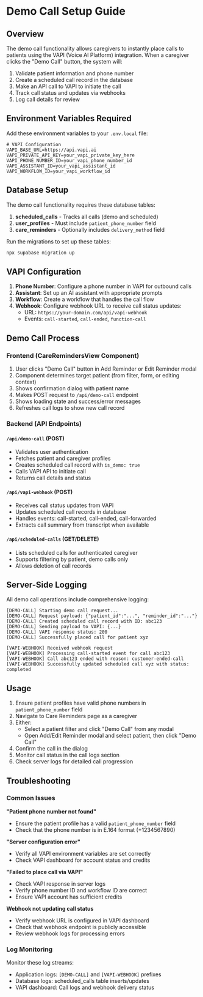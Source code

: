 # Demo Call Setup Guide

## Overview
The demo call functionality allows caregivers to instantly place calls to patients using the VAPI (Voice AI Platform) integration. When a caregiver clicks the "Demo Call" button, the system will:

1. Validate patient information and phone number
2. Create a scheduled call record in the database
3. Make an API call to VAPI to initiate the call
4. Track call status and updates via webhooks
5. Log call details for review

## Environment Variables Required

Add these environment variables to your `.env.local` file:

```env
# VAPI Configuration
VAPI_BASE_URL=https://api.vapi.ai
VAPI_PRIVATE_API_KEY=your_vapi_private_key_here
VAPI_PHONE_NUMBER_ID=your_vapi_phone_number_id
VAPI_ASSISTANT_ID=your_vapi_assistant_id  
VAPI_WORKFLOW_ID=your_vapi_workflow_id
```

## Database Setup

The demo call functionality requires these database tables:

1. **scheduled_calls** - Tracks all calls (demo and scheduled)
2. **user_profiles** - Must include `patient_phone_number` field
3. **care_reminders** - Optionally includes `delivery_method` field

Run the migrations to set up these tables:

```bash
npx supabase migration up
```

## VAPI Configuration

1. **Phone Number**: Configure a phone number in VAPI for outbound calls
2. **Assistant**: Set up an AI assistant with appropriate prompts
3. **Workflow**: Create a workflow that handles the call flow
4. **Webhook**: Configure webhook URL to receive call status updates:
   - URL: `https://your-domain.com/api/vapi-webhook`
   - Events: `call-started`, `call-ended`, `function-call`

## Demo Call Process

### Frontend (CareRemindersView Component)
1. User clicks "Demo Call" button in Add Reminder or Edit Reminder modal
2. Component determines target patient (from filter, form, or editing context)
3. Shows confirmation dialog with patient name
4. Makes POST request to `/api/demo-call` endpoint
5. Shows loading state and success/error messages
6. Refreshes call logs to show new call record

### Backend (API Endpoints)

#### `/api/demo-call` (POST)
- Validates user authentication
- Fetches patient and caregiver profiles
- Creates scheduled call record with `is_demo: true`
- Calls VAPI API to initiate call
- Returns call details and status

#### `/api/vapi-webhook` (POST)
- Receives call status updates from VAPI
- Updates scheduled call records in database
- Handles events: call-started, call-ended, call-forwarded
- Extracts call summary from transcript when available

#### `/api/scheduled-calls` (GET/DELETE)
- Lists scheduled calls for authenticated caregiver
- Supports filtering by patient, demo calls only
- Allows deletion of call records

## Server-Side Logging

All demo call operations include comprehensive logging:

```
[DEMO-CALL] Starting demo call request...
[DEMO-CALL] Request payload: {"patient_id":"...", "reminder_id":"..."}
[DEMO-CALL] Created scheduled call record with ID: abc123
[DEMO-CALL] Sending payload to VAPI: {...}
[DEMO-CALL] VAPI response status: 200
[DEMO-CALL] Successfully placed call for patient xyz
```

```
[VAPI-WEBHOOK] Received webhook request
[VAPI-WEBHOOK] Processing call-started event for call abc123
[VAPI-WEBHOOK] Call abc123 ended with reason: customer-ended-call
[VAPI-WEBHOOK] Successfully updated scheduled call xyz with status: completed
```

## Usage

1. Ensure patient profiles have valid phone numbers in `patient_phone_number` field
2. Navigate to Care Reminders page as a caregiver
3. Either:
   - Select a patient filter and click "Demo Call" from any modal
   - Open Add/Edit Reminder modal and select patient, then click "Demo Call"
4. Confirm the call in the dialog
5. Monitor call status in the call logs section
6. Check server logs for detailed call progression

## Troubleshooting

### Common Issues

**"Patient phone number not found"**
- Ensure the patient profile has a valid `patient_phone_number` field
- Check that the phone number is in E.164 format (+1234567890)

**"Server configuration error"**
- Verify all VAPI environment variables are set correctly
- Check VAPI dashboard for account status and credits

**"Failed to place call via VAPI"**
- Check VAPI response in server logs
- Verify phone number ID and workflow ID are correct
- Ensure VAPI account has sufficient credits

**Webhook not updating call status**
- Verify webhook URL is configured in VAPI dashboard
- Check that webhook endpoint is publicly accessible
- Review webhook logs for processing errors

### Log Monitoring

Monitor these log streams:
- Application logs: `[DEMO-CALL]` and `[VAPI-WEBHOOK]` prefixes
- Database logs: scheduled_calls table inserts/updates
- VAPI dashboard: Call logs and webhook delivery status